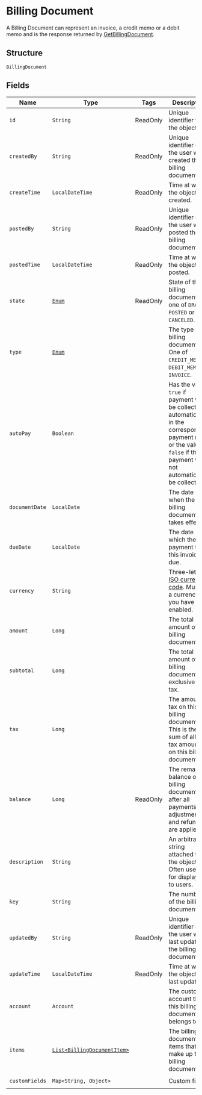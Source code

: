 
# Billing Document

A Billing Document can represent an invoice, a credit memo or a debit memo and is the response returned by [GetBillingDocument](/doc/billing-document-api.md#get-billing-document).

## Structure

`BillingDocument`

## Fields

| Name | Type | Tags | Description | Getter |
|  --- | --- | --- | --- | --- |
| `id` | `String` | ReadOnly | Unique identifier for the object. | String getId() |
| `createdBy` | `String` | ReadOnly | Unique identifier of the user who created the billing document. | String getCreatedBy() |
| `createTime` | `LocalDateTime` | ReadOnly | Time at which the object was created. | LocalDateTime getCreateTime() |
| `postedBy` | `String` | ReadOnly | Unique identifier of the user who posted the billing document. | String getPostedBy() |
| `postedTime` | `LocalDateTime` | ReadOnly | Time at which the object was posted. | LocalDateTime getPostedTime() |
| `state` | [`Enum`](/doc/models/billing-document-state.md) | ReadOnly | State of this billing document, one of `DRAFT`, `POSTED` or `CANCELED`. | String getState() |
| `type` | [`Enum`](/doc/models/billing-document-type.md) |  | The type of billing document. One of `CREDIT_MEMO`, `DEBIT_MEMO` or `INVOICE`.  | String getType() |
| `autoPay` | `Boolean` |  | Has the value `true` if payment will be collected automatically in the corresponding payment run or the value `false` if the payment will not automatically be collected. | Boolean getAutoPay() |
| `documentDate` | `LocalDate` |  | The date when the  billing document takes effect. | LocalDate getDocumentDate() |
| `dueDate` | `LocalDate` |  | The date by which the payment for this invoice is due. | LocalDate getDueDate() |
| `currency` | `String` |  | Three-letter [ISO currency code](https://www.iso.org/iso-4217-currency-codes.html). Must be a currency you have enabled. | `String getCurrency()`|
| `amount` | `Long` |  | The total amount of the billing document. | Long getAmount() |
| `subtotal` | `Long` |  | The total amount of the billing document exclusive of tax. | Long getSubtotal() |
| `tax` | `Long` |  | The amount of tax on this billing document. This is the sum of all the tax amounts on this billing document. | Long getTax() |
| `balance` | `Long` | ReadOnly | The remaining balance of the billing document after all payments, adjustments, and refunds are applied. | Long getBalance() |
| `description` | `String` |  | An arbitrary string attached to the object. Often useful for displaying to users. | String getDescription() |
| `key` | `String` |  | The number of the billing document. | String getKey() |
| `updatedBy` | `String` | ReadOnly | Unique identifier of the user who last updated the billing document. | String getUpdatedBy() |
| `updateTime` | `LocalDateTime` | ReadOnly | Time at which the object was last updated. | LocalDateTime getUpdateTime() |
| `account` | `Account` |  | The customer account that this billing document belongs to. | String getAccount() |
| `items` | [`List<BillingDocumentItem>`](/doc/models/billing-document-item.md) |  | The billing document items that make up the billing document. | `List<BillingDocumentItem>` getItems() |
| `customFields` | `Map<String, Object>` |  | Custom fields. | `Map<String, Object> getCustomFields()`|

